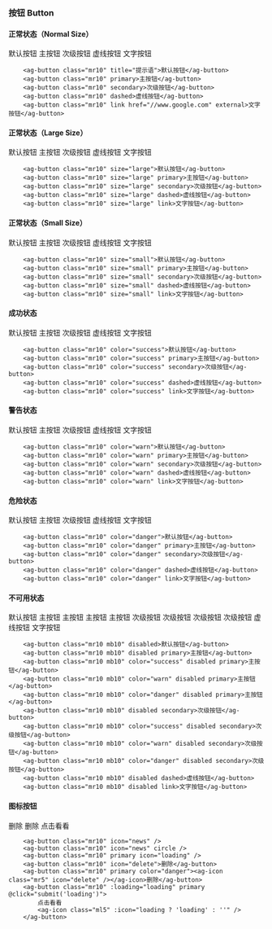 ### 按钮 Button

#### 正常状态（Normal Size）
<div class="component-wrapper">
    <ag-button class="mr10" title="提示语">默认按钮</ag-button>
    <ag-button class="mr10" primary>主按钮</ag-button>
    <ag-button class="mr10" secondary>次级按钮</ag-button>
    <ag-button class="mr10" dashed>虚线按钮</ag-button>
    <ag-button class="mr10" link href="//www.google.com" external>文字按钮</ag-button>
</div>

``` vue
    <ag-button class="mr10" title="提示语">默认按钮</ag-button>
    <ag-button class="mr10" primary>主按钮</ag-button>
    <ag-button class="mr10" secondary>次级按钮</ag-button>
    <ag-button class="mr10" dashed>虚线按钮</ag-button>
    <ag-button class="mr10" link href="//www.google.com" external>文字按钮</ag-button>
```

#### 正常状态（Large Size）
<div class="component-wrapper">
    <ag-button class="mr10" size="large">默认按钮</ag-button>
    <ag-button class="mr10" size="large" primary>主按钮</ag-button>
    <ag-button class="mr10" size="large" secondary>次级按钮</ag-button>
    <ag-button class="mr10" size="large" dashed>虚线按钮</ag-button>
    <ag-button class="mr10" size="large" link>文字按钮</ag-button>
</div>

```vue
    <ag-button class="mr10" size="large">默认按钮</ag-button>
    <ag-button class="mr10" size="large" primary>主按钮</ag-button>
    <ag-button class="mr10" size="large" secondary>次级按钮</ag-button>
    <ag-button class="mr10" size="large" dashed>虚线按钮</ag-button>
    <ag-button class="mr10" size="large" link>文字按钮</ag-button>
```

#### 正常状态（Small Size）
<div class="component-wrapper">
    <ag-button class="mr10" size="small">默认按钮</ag-button>
    <ag-button class="mr10" size="small" primary>主按钮</ag-button>
    <ag-button class="mr10" size="small" secondary>次级按钮</ag-button>
    <ag-button class="mr10" size="small" dashed>虚线按钮</ag-button>
    <ag-button class="mr10" size="small" link>文字按钮</ag-button>
</div>

```vue
    <ag-button class="mr10" size="small">默认按钮</ag-button>
    <ag-button class="mr10" size="small" primary>主按钮</ag-button>
    <ag-button class="mr10" size="small" secondary>次级按钮</ag-button>
    <ag-button class="mr10" size="small" dashed>虚线按钮</ag-button>
    <ag-button class="mr10" size="small" link>文字按钮</ag-button>
```

#### 成功状态
<div class="component-wrapper">
    <ag-button class="mr10" color="success">默认按钮</ag-button>
    <ag-button class="mr10" color="success" primary>主按钮</ag-button>
    <ag-button class="mr10" color="success" secondary>次级按钮</ag-button>
    <ag-button class="mr10" color="success" dashed>虚线按钮</ag-button>
    <ag-button class="mr10" color="success" link>文字按钮</ag-button>
</div>

```vue
    <ag-button class="mr10" color="success">默认按钮</ag-button>
    <ag-button class="mr10" color="success" primary>主按钮</ag-button>
    <ag-button class="mr10" color="success" secondary>次级按钮</ag-button>
    <ag-button class="mr10" color="success" dashed>虚线按钮</ag-button>
    <ag-button class="mr10" color="success" link>文字按钮</ag-button>
```

#### 警告状态
<div class="component-wrapper">
    <ag-button class="mr10" color="warn">默认按钮</ag-button>
    <ag-button class="mr10" color="warn" primary>主按钮</ag-button>
    <ag-button class="mr10" color="warn" secondary>次级按钮</ag-button>
    <ag-button class="mr10" color="warn" dashed>虚线按钮</ag-button>
    <ag-button class="mr10" color="warn" link>文字按钮</ag-button>
</div>

```vue
    <ag-button class="mr10" color="warn">默认按钮</ag-button>
    <ag-button class="mr10" color="warn" primary>主按钮</ag-button>
    <ag-button class="mr10" color="warn" secondary>次级按钮</ag-button>
    <ag-button class="mr10" color="warn" dashed>虚线按钮</ag-button>
    <ag-button class="mr10" color="warn" link>文字按钮</ag-button>
```

#### 危险状态
<div class="component-wrapper">
    <ag-button class="mr10" color="danger">默认按钮</ag-button>
    <ag-button class="mr10" color="danger" primary>主按钮</ag-button>
    <ag-button class="mr10" color="danger" secondary>次级按钮</ag-button>
    <ag-button class="mr10" color="danger" dashed>虚线按钮</ag-button>
    <ag-button class="mr10" color="danger" link>文字按钮</ag-button>
</div>

```vue
    <ag-button class="mr10" color="danger">默认按钮</ag-button>
    <ag-button class="mr10" color="danger" primary>主按钮</ag-button>
    <ag-button class="mr10" color="danger" secondary>次级按钮</ag-button>
    <ag-button class="mr10" color="danger" dashed>虚线按钮</ag-button>
    <ag-button class="mr10" color="danger" link>文字按钮</ag-button>
```

#### 不可用状态
<div class="component-wrapper">
    <ag-button class="mr10 mb10" disabled>默认按钮</ag-button>
    <ag-button class="mr10 mb10" disabled primary>主按钮</ag-button>
    <ag-button class="mr10 mb10" color="success" disabled primary>主按钮</ag-button>
    <ag-button class="mr10 mb10" color="warn" disabled primary>主按钮</ag-button>
    <ag-button class="mr10 mb10" color="danger" disabled primary>主按钮</ag-button>
    <ag-button class="mr10 mb10" disabled secondary>次级按钮</ag-button>
    <ag-button class="mr10 mb10" color="success" disabled secondary>次级按钮</ag-button>
    <ag-button class="mr10 mb10" color="warn" disabled secondary>次级按钮</ag-button>
    <ag-button class="mr10 mb10" color="danger" disabled secondary>次级按钮</ag-button>
    <ag-button class="mr10 mb10" disabled dashed>虚线按钮</ag-button>
    <ag-button class="mr10 mb10" disabled link>文字按钮</ag-button>
</div>

```vue
    <ag-button class="mr10 mb10" disabled>默认按钮</ag-button>
    <ag-button class="mr10 mb10" disabled primary>主按钮</ag-button>
    <ag-button class="mr10 mb10" color="success" disabled primary>主按钮</ag-button>
    <ag-button class="mr10 mb10" color="warn" disabled primary>主按钮</ag-button>
    <ag-button class="mr10 mb10" color="danger" disabled primary>主按钮</ag-button>
    <ag-button class="mr10 mb10" disabled secondary>次级按钮</ag-button>
    <ag-button class="mr10 mb10" color="success" disabled secondary>次级按钮</ag-button>
    <ag-button class="mr10 mb10" color="warn" disabled secondary>次级按钮</ag-button>
    <ag-button class="mr10 mb10" color="danger" disabled secondary>次级按钮</ag-button>
    <ag-button class="mr10 mb10" disabled dashed>虚线按钮</ag-button>
    <ag-button class="mr10 mb10" disabled link>文字按钮</ag-button>
```

#### 图标按钮
<div class="component-wrapper">
    <ag-button class="mr10" icon="news" />
    <ag-button class="mr10" icon="news" circle />
    <ag-button class="mr10" primary icon="loading" />
    <ag-button class="mr10" icon="delete">删除</ag-button>
    <ag-button class="mr10" primary color="danger"><ag-icon class="mr5" icon="delete" /></ag-icon>删除</ag-button>
    <ag-button class="mr10" :loading="loading" primary @click="submit('loading')">
        点击看看
        <ag-icon class="ml5" :icon="loading ? 'loading' : ''" />
    </ag-button>
</div>

```vue
    <ag-button class="mr10" icon="news" />
    <ag-button class="mr10" icon="news" circle />
    <ag-button class="mr10" primary icon="loading" />
    <ag-button class="mr10" icon="delete">删除</ag-button>
    <ag-button class="mr10" primary color="danger"><ag-icon class="mr5" icon="delete" /></ag-icon>删除</ag-button>
    <ag-button class="mr10" :loading="loading" primary @click="submit('loading')">
        点击看看
        <ag-icon class="ml5" :icon="loading ? 'loading' : ''" />
    </ag-button>
```

<script>
    import Vue from 'vue'
    import AngeUI from '../../src'
    import '@scss/ange.scss'
    import '@/scss/docs.scss'
    Vue.use(AngeUI)

    export default {
        data () {
            return {
                loading: false
            }
        },
        methods: {
            submit (val) {
                this.loading = val
                setTimeout(() => {
                    this.loading = false
                }, 3000)
            }
        }
    }
</script>
